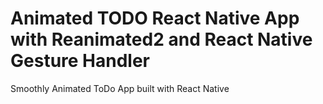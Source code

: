 # Animated TODO React Native App with Reanimated2 and React Native Gesture Handler

Smoothly Animated ToDo App built with React Native
